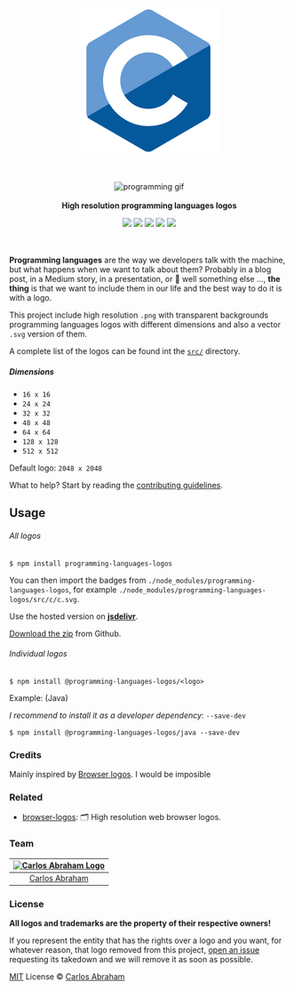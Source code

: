 <p align="center">
    <br>
    <img src="src/programming-languages.gif" alt="List of programming languages logos">
    <br>
    <br>
    <br>
    <br>
    <img src="https://cdn.abranhe.com/projects/porgramming-languages-logos/logo.svg" alt="programming gif">
    <br>
    <br>
    <b>High resolution programming languages logos</b>
</p>

<p align="center">
    <a href="https://github.com/abranhe/porgramming-languages-logos"><img src="https://img.shields.io/npm/v/programming-languages-logos.svg?logo=npm" /></a>
	<a href="https://travis-ci.org/abranhe/programming-languages-logos"><img src="https://img.shields.io/travis/abranhe/programming-languages-logos.svg?logo=travis&branch=master" /></a>
	<a href="https://github.com/abranhe/programming-languages-logos/blob/master/license"><img src="https://img.shields.io/github/license/abranhe/programming-languages-logos.svg" /></a>
	<a href="https://github.com/abranhe"><img src="https://abranhe.com/badge.svg"></a>
    <a href="https://github.com/abranhe/programming-languages-logos"><img src="https://img.shields.io/github/repo-size/abranhe/programming-languages-logos.svg"></a>
    <br>
    <br>
    <br>
</p>

**Programming languages** are the way we developers talk with the machine, but what happens when we want to talk about them? Probably in a blog post, in a Medium story, in a presentation, or 🤔 well something else ..., **the thing** is that we want to include them in our life and the best way to do it is with a logo.

This project include high resolution `.png` with transparent backgrounds programming languages logos with different dimensions and also a vector `.svg` version of them.

A complete list of the logos can be found int the [`src/`][src] directory.

##### Dimensions

- `16 x 16`
- `24 x 24`
- `32 x 32`
- `48 x 48`
- `64 x 64`
- `128 x 128`
- `512 x 512`

Default logo: `2048 x 2048`

What to help? Start by reading the [contributing guidelines][contributing].

## Usage

###### All logos

```
$ npm install programming-languages-logos
```

You can then import the badges from `./node_modules/programming-languages-logos`, for example `./node_modules/programming-languages-logos/src/c/c.svg`.

 Use the hosted version on
 [**jsdelivr**](https://www.jsdelivr.com/package/npm/programming-languages-logos).

[Download the zip](https://github.com/abranhe/programming-languages-logos/releases/latest) from Github.

###### Individual logos

```
$ npm install @programming-languages-logos/<logo>
```

Example: (Java)

*I recommend to install it as a developer dependency*:  `--save-dev`

```
$ npm install @programming-languages-logos/java --save-dev
```

### Credits

Mainly inspired by [Browser logos][browser-logos]. I would be imposible

### Related

- [browser-logos][browser-logos]: 🗂 High resolution web browser logos.

### Team

|[![Carlos Abraham Logo][abranhe-img]][abranhe]|
| :-: |
| [Carlos Abraham][abranhe] |

### License

**All logos and trademarks are the property of their respective owners!**

If you represent the entity that has the rights over a logo and you
want, for whatever reason, that logo removed from this project,
[open an issue][repo-issues]
requesting its takedown and we will remove it as soon as possible.

[MIT][license] License © [Carlos Abraham][abranhe]

<!------------- Some links ----------------->
[abranhe]: https://github.com/abranhe
[abranhe-img]: https://avatars3.githubusercontent.com/u/21347264?s=50
[repo]: https://github.com/abranhe/programming-languages-logos
[repo-issues]: https://github.com/abranhe/programming-languages-logos/issues/new
[license]: https://github.com/abranhe/programming-languages-logos/blob/master/license
[browser-logos]: https://github.com/alrra/browser-logos/
[src]: https://github.com/abranhe/programming-languages-logos/blob/master/src/readme.md#readme
[contributing]: https://github.com/abranhe/programming-languages-logos/blob/master/.github/contributing.md

